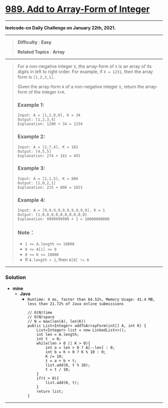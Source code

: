 # [989. Add to Array-Form of Integer](https://leetcode.com/problems/add-to-array-form-of-integer/)

---

**leetcode-cn Daily Challenge on January 22th, 2021.**

---

> **Difficulty** : **Easy**
>
> **Related Topics** : **Array**

---

> For a non-negative integer `X`, the array-form of `X` is an array of its digits in left to right order.  For example, if `X = 1231`, then the array form is `[1,2,3,1]`.
>
> Given the array-form `A` of a non-negative integer `X`, return the array-form of the integer `X+K`.
>
>
>
> ### Example 1:
> ```
> Input: A = [1,2,0,0], K = 34
> Output: [1,2,3,4]
> Explanation: 1200 + 34 = 1234
> ```
>
> ### Example 2:
> ```
> Input: A = [2,7,4], K = 181
> Output: [4,5,5]
> Explanation: 274 + 181 = 455
> ```
>
> ### Example 3:
> ```
> Input: A = [2,1,5], K = 806
> Output: [1,0,2,1]
> Explanation: 215 + 806 = 1021
> ```
>
> ### Example 4:
> ```
> Input: A = [9,9,9,9,9,9,9,9,9,9], K = 1
> Output: [1,0,0,0,0,0,0,0,0,0,0]
> Explanation: 9999999999 + 1 = 10000000000
> ```
>
> ### Note：
> * `1 <= A.length <= 10000`
> * `0 <= A[i] <= 9`
> * `0 <= K <= 10000`
> * If `A.length > 1`, then `A[0] != 0`


---


### Solution
* **mine**
  * **Java**
    * `Runtime: 4 ms, faster than 64.52%, Memory Usage: 41.4 MB, less than 21.72% of Java online submissions`
      ```
      // O(N)time
      // O(N)space 
      // N = max(len(A), len(K))
      public List<Integer> addToArrayForm(int[] A, int K) {
          List<Integer> list = new LinkedList<>();
          int len = A.length;
          int t  = 0;
          while(len > 0 || K > 0){
              int a = len > 0 ? A[--len] : 0;
              int b = K > 0 ? K % 10 : 0;
              K /= 10;
              t = a + b + t;
              list.add(0, t % 10);
              t = t / 10;
          }
          if(t > 0){
              list.add(0, t);
          }
          return list;
      }
      ```

---
